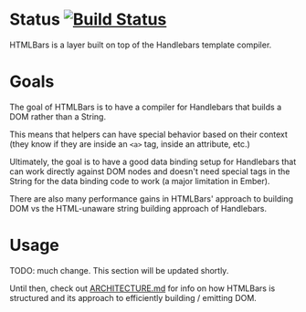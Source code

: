# Status [![Build Status](https://travis-ci.org/tildeio/htmlbars.png)](https://travis-ci.org/tildeio/htmlbars)

HTMLBars is a layer built on top of the Handlebars template compiler.

# Goals

The goal of HTMLBars is to have a compiler for Handlebars that
builds a DOM rather than a String.

This means that helpers can have special behavior based on their
context (they know if they are inside an `<a>` tag, inside an
attribute, etc.)

Ultimately, the goal is to have a good data binding setup for
Handlebars that can work directly against DOM nodes and doesn't
need special tags in the String for the data binding code to work
(a major limitation in Ember).

There are also many performance gains in HTMLBars' approach to building
DOM vs the HTML-unaware string building approach of Handlebars.

# Usage

TODO: much change. This section will be updated shortly.

Until then, check out [ARCHITECTURE.md](ARCHITECTURE.md) for
info on how HTMLBars is structured and its approach to efficiently
building / emitting DOM.


